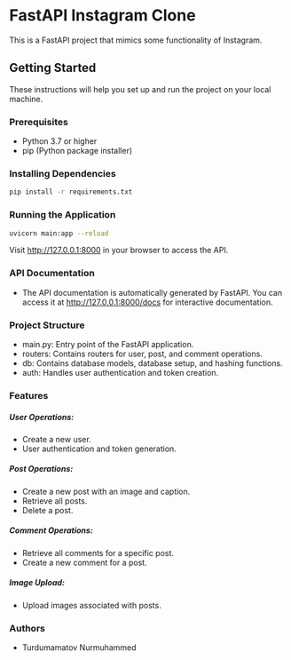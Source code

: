 # FastAPI Instagram Clone

This is a FastAPI project that mimics some functionality of Instagram.

## Getting Started

These instructions will help you set up and run the project on your local machine.

### Prerequisites

- Python 3.7 or higher
- pip (Python package installer)

### Installing Dependencies

```bash
pip install -r requirements.txt
```

### Running the Application
```bash
uvicorn main:app --reload
```
Visit http://127.0.0.1:8000 in your browser to access the API.

### API Documentation
- The API documentation is automatically generated by FastAPI. You can access it at http://127.0.0.1:8000/docs for interactive documentation.

### Project Structure
- main.py: Entry point of the FastAPI application.
- routers: Contains routers for user, post, and comment operations.
- db: Contains database models, database setup, and hashing functions.
- auth: Handles user authentication and token creation.

### Features
##### User Operations:

- Create a new user.
- User authentication and token generation.

##### Post Operations:

- Create a new post with an image and caption.
- Retrieve all posts.
- Delete a post.

##### Comment Operations:

- Retrieve all comments for a specific post.
- Create a new comment for a post.

##### Image Upload:

- Upload images associated with posts.

### Authors
* Turdumamatov Nurmuhammed
